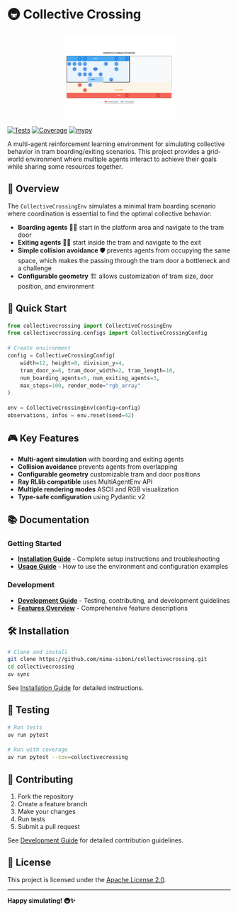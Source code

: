 # 🚇 Collective Crossing

<p align="center">
  <img src="./images/collective_crossing_animation.gif" alt="Collective Crossing Animation" width="50%">
</p>

[![Tests](https://github.com/nima-siboni/collectivecrossing/workflows/Run%20Tests/badge.svg)](https://github.com/nima-siboni/collectivecrossing/actions)
[![Coverage](https://img.shields.io/badge/coverage-76%25-green)](https://github.com/nima-siboni/collectivecrossing/actions/workflows/test.yml)
[![mypy](https://img.shields.io/badge/mypy-checked-blue)](https://github.com/nima-siboni/collectivecrossing)

A multi-agent reinforcement learning environment for simulating collective behavior in tram boarding/exiting scenarios. This project provides a grid-world environment where multiple agents interact to achieve their goals while sharing some resources together.

## 🎯 Overview

The `CollectiveCrossingEnv` simulates a minimal tram boarding scenario where coordination is essential to find the optimal collective behavior:

- **Boarding agents** 🚶‍♂️ start in the platform area and navigate to the tram door
- **Exiting agents** 🚶‍♀️ start inside the tram and navigate to the exit
- **Simple collision avoidance** 🛡️ prevents agents from occupying the same space, which makes the passing through the tram door a bottleneck and a challenge
- **Configurable geometry** 🏗️ allows customization of tram size, door position, and environment

## 🚀 Quick Start

```python
from collectivecrossing import CollectiveCrossingEnv
from collectivecrossing.configs import CollectiveCrossingConfig

# Create environment
config = CollectiveCrossingConfig(
    width=12, height=8, division_y=4,
    tram_door_x=6, tram_door_width=2, tram_length=10,
    num_boarding_agents=5, num_exiting_agents=3,
    max_steps=100, render_mode="rgb_array"
)

env = CollectiveCrossingEnv(config=config)
observations, infos = env.reset(seed=42)
```

## 🎮 Key Features

- **Multi-agent simulation** with boarding and exiting agents
- **Collision avoidance** prevents agents from overlapping
- **Configurable geometry** customizable tram and door positions
- **Ray RLlib compatible** uses MultiAgentEnv API
- **Multiple rendering modes** ASCII and RGB visualization
- **Type-safe configuration** using Pydantic v2

## 📚 Documentation

### Getting Started
- **[Installation Guide](installation.md)** - Complete setup instructions and troubleshooting
- **[Usage Guide](usage.md)** - How to use the environment and configuration examples

### Development
- **[Development Guide](development.md)** - Testing, contributing, and development guidelines
- **[Features Overview](features.md)** - Comprehensive feature descriptions

## 🛠️ Installation

```bash
# Clone and install
git clone https://github.com/nima-siboni/collectivecrossing.git
cd collectivecrossing
uv sync
```

See [Installation Guide](installation.md) for detailed instructions.

## 🧪 Testing

```bash
# Run tests
uv run pytest

# Run with coverage
uv run pytest --cov=collectivecrossing
```

## 🤝 Contributing

1. Fork the repository
2. Create a feature branch
3. Make your changes
4. Run tests
5. Submit a pull request

See [Development Guide](development.md) for detailed contribution guidelines.

## 📄 License

This project is licensed under the [Apache License 2.0](https://github.com/nima-siboni/collectivecrossing/blob/main/LICENSE).

---

**Happy simulating! 🚇✨**
